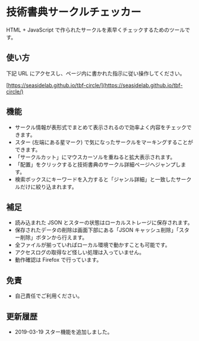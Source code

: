 # 技術書典サークルチェッカー

HTML + JavaScript で作られたサークルを素早くチェックするためのツールです。

## 使い方

下記 URL にアクセスし、ページ内に書かれた指示に従い操作してください。

[https://seasidelab.github.io/tbf-circle/](https://seasidelab.github.io/tbf-circle/)

## 機能

- サークル情報が表形式でまとめて表示されるので効率よく内容をチェックできます。
- スター (左端にある星マーク) で気になったサークルをマーキングすることができます。
- 「サークルカット」にマウスカーソルを重ねると拡大表示されます。
- 「配置」をクリックすると技術書典のサークル詳細ページへジャンプします。
- 検索ボックスにキーワードを入力すると「ジャンル詳細」と一致したサークルだけに絞り込まれます。

## 補足

- 読み込まれた JSON とスターの状態はローカルストレージに保存されます。
- 保存されたデータの削除は画面下部にある「JSON キャッシュ削除」「スター削除」ボタンから行えます。
- 全ファイルが揃っていればローカル環境で動かすことも可能です。
- アクセスログの取得など怪しい処理は入っていません。
- 動作確認は Firefox で行っています。

## 免責

- 自己責任でご利用ください。

## 更新履歴

- 2019-03-19 スター機能を追加しました。
